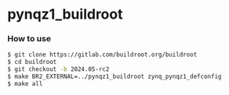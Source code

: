 # pynqz1_buildroot

### How to use

```sh
$ git clone https://gitlab.com/buildroot.org/buildroot
$ cd buildroot
$ git checkout -b 2024.05-rc2
$ make BR2_EXTERNAL=../pynqz1_buildroot zynq_pynqz1_defconfig
$ make all
```

